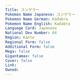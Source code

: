 ```yaml
---
﻿Title: ユンゲラー
Pokemon Name Japanese: ユンゲラー
Pokemon Name German: Kadabra
Pokemon Name English: Kadabra
Language Card: Japanese
National Dex Number: 64
Region: Kanto
Regional Form: false
Additional Form: false
Mega: false
Gigantamax: false
Cover: false
Link: 
Owned: 
---
```

